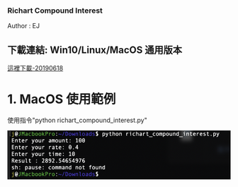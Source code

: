 ### Richart Compound Interest

Author : EJ

## 下載連結: Win10/Linux/MacOS 通用版本 
<a href="richart_compound_interest.py" download>這裡下載-20190618</a>

# 1. MacOS 使用範例
使用指令"python richart_compound_interest.py"

![fig1](/usecase_1_mac.png)

